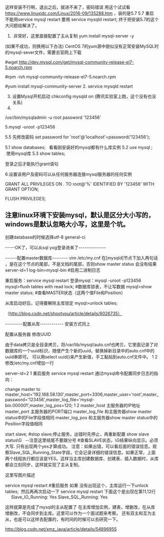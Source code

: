 这样安装不行啊，退出之后，就进不来了，密码错误   用这个试试看  https://www.linuxidc.com/Linux/2016-09/135288.htm ，装的是5.7
5.7 重启 不能用service mysql restart   要用 service mysqld restart;
终于把安装5.7的这个大问题给解决了。

1.  非常好，这里直接配置了主从复制
yum install mysql-server -y

(如果不成功，则换用以下办法)
CentOS 7的yum源中貌似没有正常安装MySQL时的mysql-sever文件，需要去官网上下载

 #wget http://dev.mysql.com/get/mysql-community-release-el7-5.noarch.rpm
 
#rpm -ivh mysql-community-release-el7-5.noarch.rpm

 #yum install mysql-community-server
2. service mysqld restart   

3. 设置Mysql开机启动 
chkconfig mysqld on  (腾讯实验室上跑，这个没有也没关系)
4.
/usr/bin/mysqladmin -u root password '123456'

5.mysql -uroot -p123456

5.5 先修改密码 
set password for 'root'@'localhost'=password('123456');

5.1 show databases;   看看刚安装好的mysql都有什么库实例
5.2 use mysql ;  使用mysql库
5.3 show tables;

登录之后才能执行grant语句

6.设置该用户及密码可以从任何服务器连接mysql服务器的任何实例

GRANT ALL PRIVILEGES ON *.* TO root@'%' IDENTIFIED BY '123456' WITH GRANT OPTION;

FLUSH PRIVILEGES;

注意linux环境下安装mysql，默认是区分大小写的，windows是默认忽略大小写，这里是个坑。
--
创建database的时候选择utf-8 general-ci 

-----OK了，可以从sql yog登录进来了--------------

------配置master数据库--------
vim /etc/my.cnf
在[mysqld]节点下加入两句话  ，是在这个节点的尾部，不是文档的尾部，否则show master status 会没有结果
server-id=1
log-bin=mysql-bin       #启用二进制日志

重启服务：service mysql restart 
登录mysql：mysql -uroot -p123456 
mysql>flush tables with read lock; #数据库锁表，不让写数据 
mysql>show master status; #查看MASTER状态（这两个值File和Position） 

从库启动好后，记得要解除主库锁定
mysql>unlock tables;

（http://blog.csdn.net/shootyou/article/details/6026735）

---------配置从库------------
安装方式同上

配置从服务器 
修改UUID

由于data拷贝是全目录拷贝，将/var/lib/mysql/auto.cnf也拷贝，它里面记录了对数据库的一个uuid标识，随便产生个新的uuid，替换掉新目录中的auto.cnf中的uuid串即可。
可以用select uuid()来产生新值，手工黏贴到auto.cnf文件中。
1
2
修改/etc/my.cnf增加一行

server-id=2
1
重启服务 
service mysql restart 
通过mysql命令配置同步日志的指向：

change master to master_host='192.168.58.130',master_port=3306,master_user='root',master_password='123456',master_log_file='mysql-bin.000001',master_log_pos=120;
1
2
master_host 主服务器的IP地址 
master_port 主服务器的PORT端口 
master_log_file 和主服务器show master status中的File字段值相同 
master_log_pos 和主服务器show master status中的Position字段值相同

start slave; #stop slave;停止服务，出错时先停止，再重新配置 
show slave status\G   --注意这里结尾不要跟分号  #查看SLAVE状态，\G结果纵向显示。必须大写. 
只有出现两个yes才算成功。 
注意：如果出错，可以看后面的错误信息。观察Slave_SQL_Running_State字段，它会记录详细的错误信息。如果正常，上面两个线程执行都应该是YES。这样当主库创建数据库、创建表、插入数据时，从库都会立刻同步，这样就实现了主从复制。

这里写图片描述

service mysql restart #重启服务
如果 没有出现这个，主库运行一下unlock tables;  然后再再次启动一下 service mysql restart 
下面这个是出现在第11,12行
        Slave_IO_Running: Yes
        Slave_SQL_Running: Yes


这样就算是完成了mysql的主从配置了
在主库增加实例，建表，增删改，在从库增删改，不会同步到主库。这里可以作为一个面试题来考察。
还有双主和互为主从，也是可以这样去配置的，有时间的时候可以去研究一下。


http://blog.csdn.net/xmz_java/article/details/54896955


 













